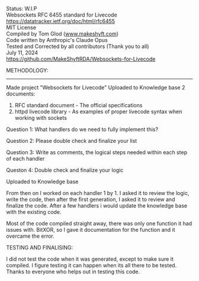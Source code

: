 Status: W.I.P<br>
Websockets RFC 6455 standard for Livecode<br>
https://datatracker.ietf.org/doc/html/rfc6455<br>
MIT License<br>
Compiled by Tom Glod (www.makeshyft.com)<br>
Code written by Anthropic's Claude Opus<br>
Tested and Corrected by all contributors (Thank you to all)<br>
July 11, 2024<br>
https://github.com/MakeShyftRDA/Websockets-for-Livecode<br>

METHODOLOGY:<br>
************

Made project "Websockets for Livecode"
Uploaded to Knowledge base 2 documents:
1. RFC standard document - The official specifications
2. httpd livecode library - As examples of proper livecode syntax when working with sockets

Question 1: What handlers do we need to fully implement this?

Question 2: Please double check and finalize your list

Question 3: Write as comments, the logical steps needed within each step of each handler

Queston 4: Double check and finalize your logic

Uploaded to Knowledge base

From then on I worked on each handler 1 by 1. 
I asked it to review the logic, write the code, then after the first generation, I asked it to review and finalize the code.
After a few handlers i would update the knowledge base with the existing code.

Most of the code compiled straight away, there was only one function it had issues with. BitXOR, so I gave it documentation for the function and it overcame the error.

TESTING AND FINALISING:

I did not test the code when it was generated, except to make sure it compiled.
I figure testing it can happen when its all there to be tested.
Thanks to everyone who helps out in testing this code.
